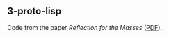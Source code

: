 3-proto-lisp
------------

Code from the paper _Reflection for the Masses_ ([PDF](http://www.p-cos.net/documents/s32008.pdf)).
